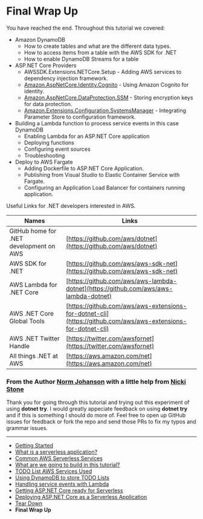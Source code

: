 # Final Wrap Up


You have reached the end. Throughout this tutorial we covered:

* Amazon DynamoDB
  * How to create tables and what are the different data types.
  * How to access items from a table with the AWS SDK for .NET
  * How to enable DynamoDB Streams for a table
* ASP.NET Core Providers
  * AWSSDK.Extensions.NETCore.Setup - Adding AWS services to dependency injection framework.
  * <a href="https://github.com/aws/aws-aspnet-cognito-identity-provider" target="_blank">Amazon.AspNetCore.Identity.Cognito</a> - Using Amazon Cognito for identity.
  * <a href="https://github.com/aws/aws-ssm-data-protection-provider-for-aspnet" target="_blank">Amazon.AspNetCore.DataProtection.SSM</a> - Storing encryption keys for data protection.
  * <a href="https://github.com/aws/aws-dotnet-extensions-configuration" target="_blank">Amazon.Extensions.Configuration.SystemsManager</a> - Integrating Parameter Store to configuration framework.
* Building a Lambda function to process service events in this case DynamoDB
  * Enabling Lambda for an ASP.NET Core application
  * Deploying functions
  * Configuring event sources
  * Troubleshooting
* Deploy to AWS Fargate
  * Adding Dockerfile to ASP.NET Core Application.
  * Publishing from Visual Studio to Elastic Container Service with Fargate.
  * Configuring an Application Load Balancer for containers running application.

Useful Links for .NET developers interested in AWS.

| Names | Links |
|-|-|
|GitHub home for .NET development on AWS|[https://github.com/aws/dotnet](https://github.com/aws/dotnet)| 
|AWS SDK for .NET|[https://github.com/aws/aws-sdk-net](https://github.com/aws/aws-sdk-net)|
|AWS Lambda for .NET Core|[https://github.com/aws/aws-lambda-dotnet](https://github.com/aws/aws-lambda-dotnet)|
|AWS .NET Core Global Tools|[https://github.com/aws/aws-extensions-for-dotnet-cli](https://github.com/aws/aws-extensions-for-dotnet-cli)|
|AWS .NET Twitter Handle|[https://twitter.com/awsfornet](https://twitter.com/awsfornet)|
| All things .NET at AWS | [https://aws.amazon.com/net](https://aws.amazon.com/net)


### From the Author <a href="https://twitter.com/socketnorm" target="_blank">Norm Johanson</a> with a little help from <a href="https://twitter.com/kneekey23" target="_blank">Nicki Stone</a>
Thank you for going through this tutorial and trying out this experiment of using **dotnet try**. I would greatly 
appeciate feedback on using **dotnet try** and if this is something I should do more of. Feel free to open 
up GitHub issues for feedback or fork the repo and send those PRs to fix my typos and grammar issues.

<!-- Generated Navigation -->
---

* [Getting Started](./GettingStarted.md)
* [What is a serverless application?](./WhatIsServerless.md)
* [Common AWS Serverless Services](./CommonServerlessServices.md)
* [What are we going to build in this tutorial?](./WhatAreWeBuilding.md)
* [TODO List AWS Services Used](./TODOListServices.md)
* [Using DynamoDB to store TODO Lists](./DynamoDBModule/WhatIsDynamoDB.md)
* [Handling service events with Lambda](./StreamProcessing/ServiceEvents.md)
* [Getting ASP.NET Core ready for Serverless](./ASP.NETCoreFrontend/TheFrontend.md)
* [Deploying ASP.NET Core as a Serverless Application](./DeployingFrontend/DeployingFrontend.md)
* [Tear Down](./TearDown.md)
* **Final Wrap Up**

